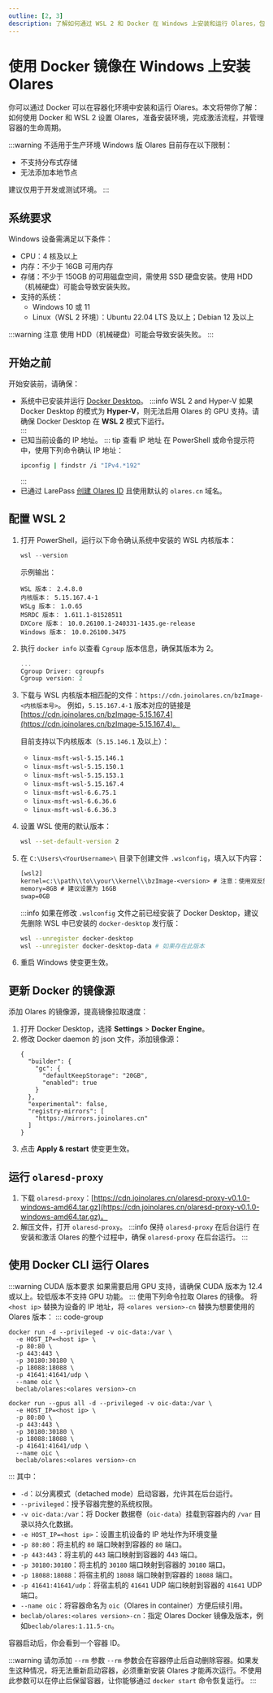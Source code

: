 ```yaml
---
outline: [2, 3]
description: 了解如何通过 WSL 2 和 Docker 在 Windows 上安装和运行 Olares，包括系统准备、环境配置以及容器管理。
---
```

# 使用 Docker 镜像在 Windows 上安装 Olares
你可以通过 Docker 可以在容器化环境中安装和运行 Olares。本文将带你了解：如何使用 Docker 和 WSL 2 设置 Olares，准备安装环境，完成激活流程，并管理容器的生命周期。

:::warning 不适用于生产环境
Windows 版 Olares 目前存在以下限制：
- 不支持分布式存储
- 无法添加本地节点

建议仅用于开发或测试环境。
:::

<!--@include: ./reusables.md{39,45}-->

## 系统要求
Windows 设备需满足以下条件：
- CPU：4 核及以上
- 内存：不少于 16GB 可用内存
- 存储：不少于 150GB 的可用磁盘空间，需使用 SSD 硬盘安装。使用 HDD（机械硬盘）可能会导致安装失败。
- 支持的系统：
    - Windows 10 或 11
    - Linux（WSL 2 环境）：Ubuntu 22.04 LTS 及以上；Debian 12 及以上

:::warning 注意
使用 HDD（机械硬盘）可能会导致安装失败。
:::

## 开始之前
开始安装前，请确保：
- 系统中已安装并运行 [Docker Desktop](https://docs.docker.com/desktop/setup/install/windows-install/)。
   :::info WSL 2 and Hyper-V
   如果 Docker Desktop 的模式为 **Hyper-V**，则无法启用 Olares 的 GPU 支持。请确保 Docker Desktop 在 **WSL 2** 模式下运行。  
   :::
- 已知当前设备的 IP 地址。
  ::: tip 查看 IP 地址
  在 PowerShell 或命令提示符中，使用下列命令确认 IP 地址：
  ```bash
  ipconfig | findstr /i "IPv4.*192"
  ```
  :::
- 已通过 LarePass [创建 Olares ID](/zh/manual/get-started/create-olares-id.md) 且使用默认的 `olares.cn` 域名。

## 配置 WSL 2
1. 打开 PowerShell，运行以下命令确认系统中安装的 WSL 内核版本：
   ```powershell
   wsl --version
   ```
   示例输出：
   ```PowerShell{2}
   WSL 版本： 2.4.8.0
   内核版本： 5.15.167.4-1
   WSLg 版本： 1.0.65
   MSRDC 版本： 1.611.1-81528511
   DXCore 版本： 10.0.26100.1-240331-1435.ge-release
   Windows 版本： 10.0.26100.3475
   ```
2. 执行 `docker info` 以查看 `Cgroup` 版本信息，确保其版本为 2。

    ```powershell
   ...
   Cgroup Driver: cgroupfs
   Cgroup version: 2
   ```

3. 下载与 WSL 内核版本相匹配的文件：`https://cdn.joinolares.cn/bzImage-<内核版本号>`。
  例如，`5.15.167.4-1` 版本对应的链接是 [https://cdn.joinolares.cn/bzImage-5.15.167.4](https://cdn.joinolares.cn/bzImage-5.15.167.4)。

   目前支持以下内核版本（`5.15.146.1` 及以上）：
   -  `linux-msft-wsl-5.15.146.1`
   -  `linux-msft-wsl-5.15.150.1`
   -  `linux-msft-wsl-5.15.153.1`
   -  `linux-msft-wsl-5.15.167.4`
   -  `linux-msft-wsl-6.6.75.1`
   -  `linux-msft-wsl-6.6.36.6`
   -  `linux-msft-wsl-6.6.36.3`
3. 设置 WSL 使用的默认版本：
   ```bash
   wsl --set-default-version 2
   ```
4. 在 `C:\Users\<YourUsername>\` 目录下创建文件 `.wslconfig`，填入以下内容：
   ```txt
   [wsl2]
   kernel=c:\\path\\to\\your\\kernel\\bzImage-<version> # 注意：使用双反斜杠 (\\) 作为路径分隔符
   memory=8GB # 建议设置为 16GB
   swap=0GB
   ```
   :::info
   如果在修改 `.wslconfig` 文件之前已经安装了 Docker Desktop，建议先删除 WSL 中已安装的 `docker-desktop` 发行版：
   ```bash
   wsl --unregister docker-desktop
   wsl --unregister docker-desktop-data # 如果存在此版本
   ```
5. 重启 Windows 使变更生效。

## 更新 Docker 的镜像源
添加 Olares 的镜像源，提高镜像拉取速度：
1. 打开 Docker Desktop，选择 **Settings** > **Docker Engine**。
2. 修改 Docker daemon 的 json 文件，添加镜像源：
   ```json{9-11}
   {
     "builder": {
       "gc": {
         "defaultKeepStorage": "20GB",
         "enabled": true
       }
     },
     "experimental": false,
     "registry-mirrors": [
       "https://mirrors.joinolares.cn"
     ]
   }
   ```
3. 点击 **Apply & restart** 使变更生效。

## 运行 `olaresd-proxy`
1. 下载 `olaresd-proxy`：[https://cdn.joinolares.cn/olaresd-proxy-v0.1.0-windows-amd64.tar.gz](https://cdn.joinolares.cn/olaresd-proxy-v0.1.0-windows-amd64.tar.gz)。
2. 解压文件，打开 `olaresd-proxy`。
   :::info 保持 `olaresd-proxy` 在后台运行
   在安装和激活 Olares 的整个过程中，确保 `olaresd-proxy` 在后台运行。
   :::

## 使用 Docker CLI 运行 Olares
:::warning CUDA 版本要求
如果需要启用 GPU 支持，请确保 CUDA 版本为 12.4 或以上。较低版本不支持 GPU 功能。
:::
使用下列命令拉取 Olares 的镜像。
将 `<host ip>` 替换为设备的 IP 地址，将 `<olares version>-cn` 替换为想要使用的 Olares 版本：
::: code-group
```bash{2,9} [无 GPU]
docker run -d --privileged -v oic-data:/var \
  -e HOST_IP=<host ip> \
  -p 80:80 \
  -p 443:443 \
  -p 30180:30180 \
  -p 18088:18088 \
  -p 41641:41641/udp \
  --name oic \
  beclab/olares:<olares version>-cn
```
```bash{1,2,9} [支持 GPU]
docker run --gpus all -d --privileged -v oic-data:/var \
  -e HOST_IP=<host ip> \
  -p 80:80 \
  -p 443:443 \
  -p 30180:30180 \
  -p 18088:18088 \
  -p 41641:41641/udp \
  --name oic \
  beclab/olares:<olares version>-cn
```
:::
其中：
  - `-d`：以分离模式（detached mode）启动容器，允许其在后台运行。
  - `--privileged`：授予容器完整的系统权限。
  - `-v oic-data:/var`：将 Docker 数据卷（`oic-data`）挂载到容器内的 `/var` 目录以持久化数据。
  - `-e HOST_IP=<host ip>`：设置主机设备的 IP 地址作为环境变量
  - `-p 80:80`：将主机的 `80` 端口映射到容器的 `80` 端口。
  - `-p 443:443`：将主机的 `443` 端口映射到容器的 4`43` 端口。
  - `-p 30180:30180`：将主机的 `30180` 端口映射到容器的 `30180` 端口。
  - `-p 18088:18088`：将宿主机的 `18088` 端口映射到容器的 `18088` 端口。
  - `-p 41641:41641/udp`：将宿主机的 `41641` UDP 端口映射到容器的 `41641` UDP 端口。
  - `--name oic`：将容器命名为 `oic`（Olares in container）方便后续引用。
  - `beclab/olares:<olares version>-cn`：指定 Olares Docker 镜像及版本，例如`beclab/olares:1.11.5-cn`。

容器启动后，你会看到一个容器 ID。

:::warning 请勿添加 `--rm` 参数
`--rm` 参数会在容器停止后自动删除容器。如果发生这种情况，将无法重新启动容器，必须重新安装 Olares 才能再次运行。不使用此参数可以在停止后保留容器，让你能够通过 `docker start` 命令恢复运行。
:::

<!--@include: ./install-and-activate-olares.md-->

<!--@include: ./manage-olares-container.md-->

<!--@include: ./reusables.md{33,37}-->
